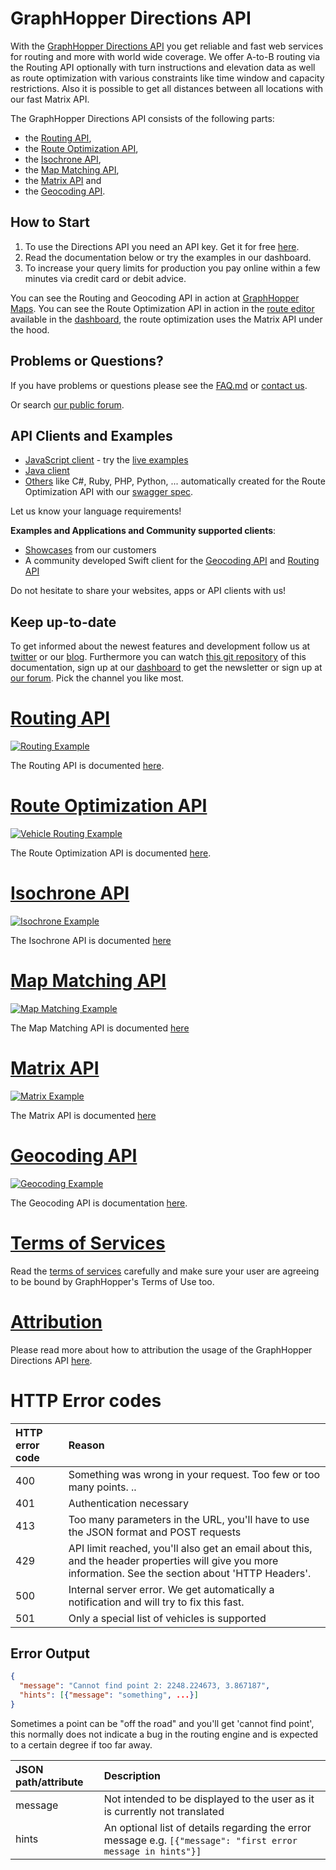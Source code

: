 # GraphHopper Directions API

With the [ GraphHopper Directions API](https://graphhopper.com/#directions-api) you get reliable and fast web services for routing and more
with world wide coverage. We offer A-to-B routing via the Routing API optionally with turn instructions and elevation data as well as 
route optimization with various constraints like time window and capacity restrictions. Also it is possible to get all distances 
between all locations with our fast Matrix API.

The GraphHopper Directions API consists of the following parts:

 * the [Routing API](./routing.md), 
 * the [Route Optimization API](./route-optimization.md),
 * the [Isochrone API](./isochrone.md),
 * the [Map Matching API](./map-matching.md),
 * the [Matrix API](./matrix.md) and 
 * the [Geocoding API](./geocoding.md).

## How to Start

 1. To use the Directions API you need an API key. Get it for free [here](https://graphhopper.com/#directions-api).
 2. Read the documentation below or try the examples in our dashboard.
 3. To increase your query limits for production you pay online within a few minutes via credit card or debit advice.

You can see the Routing and Geocoding API in action at [GraphHopper Maps](https://graphhopper.com/maps). You can see the Route Optimization API in action in the [route editor](https://graphhopper.com/blog/2015/07/21/graphhoppers-new-route-optimization-editor/) available in the [dashboard](https://graphhopper.com/#directions-api), the route optimization uses the Matrix API under the hood.

## Problems or Questions?

If you have problems or questions please see the [FAQ.md](FAQ.md) or [contact us](https://graphhopper.com/#contact).

Or search [our public forum](https://discuss.graphhopper.com/c/directions-api).

## API Clients and Examples

 * [JavaScript client](https://github.com/graphhopper/directions-api-js-client) - try the [live examples](https://graphhopper.com/api/1/examples/)
 * [Java client](https://github.com/graphhopper/directions-api-java-client)
 * [Others](https://github.com/graphhopper/directions-api-clients-route-optimization) like C#, Ruby, PHP, Python, ... automatically created for the Route Optimization API with our [swagger spec](https://graphhopper.com/api/1/swagger.json).

Let us know your language requirements!
  
**Examples and Applications and Community supported clients**:

 * [Showcases](https://www.graphhopper.com/showcases/) from our customers
 * A community developed Swift client for the [Geocoding API](https://github.com/rmnblm/GraphHopperGeocoder) and [Routing API](https://github.com/rmnblm/GraphHopperRouting)

Do not hesitate to share your websites, apps or API clients with us!

## Keep up-to-date

To get informed about the newest features and development follow us at [twitter](https://twitter.com/graphhopper/) or our [blog](https://graphhopper.com/blog/). Furthermore you can watch [this git repository](https://github.com/graphhopper/directions-api) of this documentation, sign up at our [dashboard](https://graphhopper.com/dashboard/) to get the newsletter or sign up at [our forum](https://discuss.graphhopper.com/c/directions-api). Pick the channel you like most.

# [Routing API](./routing.md)

[![Routing Example](./img/routing-example.png)](./routing.md)

The Routing API is documented [here](./routing.md).

# [Route Optimization API](./route-optimization.md)

[![Vehicle Routing Example](./img/vrp-example.png)](./route-optimization.md)

The Route Optimization API is documented [here](./route-optimization.md).

# [Isochrone API](./isochrone.md)

[![Isochrone Example](./img/isochrone-example.png)](./isochrone.md)

The Isochrone API is documented [here](./isochrone.md)

# [Map Matching API](./map-matching.md)

[![Map Matching Example](./img/map-matching-example.png)](./map-matching.md)

The Map Matching API is documented [here](./map-matching.md)

# [Matrix API](./matrix.md)

[![Matrix Example](./img/matrix-example.png)](./matrix.md)

The Matrix API is documented [here](./matrix.md)

# [Geocoding API](./geocoding.md)

[![Geocoding Example](./img/geocoding-example.png)](./geocoding.md)

The Geocoding API is documentation [here](./geocoding.md).

# [Terms of Services](https://graphhopper.com/terms.html)

Read the [terms of services](https://graphhopper.com/terms.html) carefully and make sure your user are agreeing to be bound by GraphHopper's Terms of Use too.

# [Attribution](./attribution.md)

Please read more about how to attribution the usage of the GraphHopper
Directions API [here](./attribution).

# HTTP Error codes

HTTP error code | Reason
:---------------|:------------
400             | Something was wrong in your request. Too few or too many points. ..
401             | Authentication necessary
413             | Too many parameters in the URL, you'll have to use the JSON format and POST requests
429             | API limit reached, you'll also get an email about this, and the header properties will give you more information. See the section about 'HTTP Headers'.
500             | Internal server error. We get automatically a notification and will try to fix this fast.
501 	           | Only a special list of vehicles is supported


## Error Output
```json
{
  "message": "Cannot find point 2: 2248.224673, 3.867187",
  "hints": [{"message": "something", ...}]
}
```

Sometimes a point can be "off the road" and you'll get 'cannot find point', this normally does not
indicate a bug in the routing engine and is expected to a certain degree if too far away.

JSON path/attribute    | Description
:----------------------|:------------
message                | Not intended to be displayed to the user as it is currently not translated
hints                  | An optional list of details regarding the error message e.g. `[{"message": "first error message in hints"}]`
